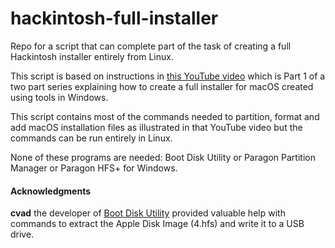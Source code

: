 # hackintosh-full-installer
Repo for a script that can complete part of the task of creating a full Hackintosh installer entirely from Linux.

This script is based on instructions in [this YouTube video](https://www.youtube.com/watch?v=fqK-dUdChwE) which is Part 1 of a two part series explaining how to create a full installer for macOS created using tools in Windows.

This script contains most of the commands needed to partition, format and add macOS installation files as illustrated in that YouTube video but the commands can be run entirely in Linux.

None of these programs are needed: Boot Disk Utility or Paragon Partition Manager or Paragon HFS+ for Windows.

#### Acknowledgments
**cvad** the developer of [Boot Disk Utility](http://cvad-mac.narod.ru/index/bootdiskutility_exe/0-5) provided valuable help with commands to extract the Apple Disk Image (4.hfs) and write it to a USB drive.
